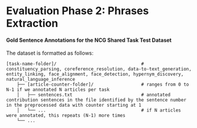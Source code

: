# Evaluation Phase 2: Phrases Extraction

#### Gold Sentence Annotations for the NCG Shared Task Test Dataset

The dataset is formatted as follows:

    [task-name-folder]/                                # constituency_parsing, coreference_resolution, data-to-text_generation, entity_linking, face_alignment, face_detection, hypernym_discovery, natural_language_inference
        ├── [article-counter-folder]/                  # ranges from 0 to N-1 if we annotated N articles per task
        │   ├── sentences.txt                          # annotated contribution sentences in the file identified by the sentence number in the preprocessed data with counter starting at 1
        │   └── ...                                    # if N articles were annotated, this repeats (N-1) more times
        └── ...   


		
